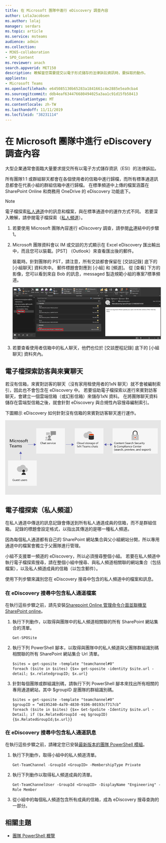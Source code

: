 ```yaml
---
title: 在 Microsoft 團隊中進行 eDiscovery 調查內容
author: LolaJacobsen
ms.author: lolaj
manager: serdars
ms.topic: article
ms.service: msteams
audience: admin
ms.collection:
- M365-collaboration
- SPO_Content
ms.reviewer: anach
search.appverid: MET150
description: 瞭解當您需要提交以電子形式儲存的法律訴訟資訊時，要採取的動作。
appliesto:
- Microsoft Teams
ms.openlocfilehash: e645085130b65283a1841661c4e2885e5ea9cba4
ms.sourcegitcommit: ddb4eaf634476680494025a3aa1c91d15fb58413
ms.translationtype: MT
ms.contentlocale: zh-TW
ms.lasthandoff: 11/11/2019
ms.locfileid: "38231114"
---
```

<a name="conduct-an-ediscovery-investigation-of-content-in-microsoft-teams"></a>在 Microsoft 團隊中進行 eDiscovery 調查內容
============================

大型企業通常會面臨大量要求提交所有以電子方式儲存資訊（ESI）的法律訴訟。

所有團隊1:1 或群組聊天都會在各個使用者的信箱中進行歸檔，而所有標準通道訊息都會在代表小組的群組信箱中進行歸檔。 在標準頻道中上傳的檔案涵蓋在 SharePoint Online 和商務用 OneDrive 的 eDiscovery 功能底下。

> [!NOTE]
> 電子檔探索[私人通道](private-channels.md)中的訊息和檔案，與在標準通道中的運作方式不同。 若要深入瞭解，請參閱電子檔探索（[私人頻道](#ediscovery-of-private-channels)）。

1.  若要使用 Microsoft 團隊內容進行 eDiscovery 調查，請參閱[此](https://support.office.com/article/Manage-eDiscovery-cases-in-the-Office-365-Security-Compliance-Center-edea80d6-20a7-40fb-b8c4-5e8c8395f6da)連結中的步驟1。

2.  Microsoft 團隊資料會以 IM 或交談的方式顯示在 Excel eDiscovery 匯出輸出中，而且您可以裝載。[PST] （Outlook）來查看匯出後的郵件。

    裝載時。針對團隊的 PST，請注意，所有交談都會保留在 [交談記錄] 底下的 [小組聊天] 資料夾中。 郵件標題會對應到 [小組] 和 [頻道]。 從 [查看] 下方的影像，您可以看到來自 Bob 的訊息，messaged 製造規範小組的專案7標準頻道。

    ![Outlook 中使用者信箱的小組聊天資料夾螢幕擷取畫面](media/Conduct_an_eDiscovery_investigation_of_content_in_Microsoft_Teams_image1.png)

3.  若要查看使用者信箱中的私人聊天，他們也位於 [交談歷程記錄] 底下的 [小組聊天] 資料夾內。

## <a name="ediscovery-of-guest-to-guest-chats"></a>電子檔探索訪客與來賓聊天

若沒有信箱，來賓對訪客的聊天（沒有家用租使用者的1xN 聊天）就不會被編制索引，因此也不會包含在 eDiscovery 中。 若要協助電子檔探索以進行來賓對訪客聊天，會建立一個雲端信箱（或幻影信箱）來儲存1xN 資料。 在將團隊聊天資料儲存在雲端型信箱之後，就會針對 eDiscovery 與合規性內容搜尋編制索引。

下圖顯示 eDiscovery 如何針對沒有信箱的來賓對訪客聊天進行運作。

![來賓-訪客-聊天-無信箱](media/conduct-an-ediscovery-investigation-of-content-in-microsoft-teams-image2.png)

## <a name="ediscovery-of-private-channels"></a>電子檔探索（私人頻道）

在私人通道中傳送的訊息記錄會傳送到所有私人通道成員的信箱，而不是群組信箱。 記錄的標題會設定格式，以指出其傳送的是哪一種私人頻道。

因為每個私人通道都有自己的 SharePoint 網站集合與父小組網站分開，所以專用通道中的檔案會獨立于父團隊進行管理。

小組不支援單一頻道的 eDiscovery，所以必須搜尋整個小組。 若要在私人頻道中執行電子檔探索搜尋，請在整個小組中搜尋、與私人頻道相關聯的網站集合（包括檔案），以及私人頻道成員的信箱（以包含郵件）。

使用下列步驟來識別您在 eDiscovery 搜尋中包含的私人頻道中的檔案和訊息。

### <a name="include-private-channel-files-in-an-ediscovery-search"></a>在 eDiscovery 搜尋中包含私人通道檔案

在執行這些步驟之前，請先安裝[Sharepoint Online 管理命令介面並聯機至 SharePoint online](https://docs.microsoft.com/powershell/sharepoint/sharepoint-online/connect-sharepoint-online?view=sharepoint-ps)。

1. 執行下列動作，以取得與團隊中的私人頻道相關聯的所有 SharePoint 網站集合的清單。

    ```
    Get-SPOSite
    ```
2. 執行下列 PowerShell 腳本，以取得與團隊中的私人頻道與父團隊群組識別碼相關聯的所有 SharePoint 網站集合 Url 清單。

    ```
    $sites = get-sposite -template "teamchannel#0"
    foreach ($site in $sites) {$x= get-sposite -identity $site.url -detail; $x.relatedgroupID; $x.url} 
    ```
3. 針對每個團隊或群組識別碼，請執行下列 PowerShell 腳本來找出所有相關的專用通道網站，其中 $groupID 是團隊的群組識別碼。

    ```
    $sites = get-sposite -template "teamchannel#0"
    $groupID = “e8195240-4a70-4830-9106-80193cf717cb“
    foreach ($site in $sites) {$x= Get-SpoSite -Identity $site.url -Detail; if ($x.RelatedGroupId -eq $groupID) {$x.RelatedGroupId;$x.url}}
    ```

### <a name="include-private-channel-messages-in-an-ediscovery-search"></a>在 eDiscovery 搜尋中包含私人通道訊息

在執行這些步驟之前，請確定您已安裝[最新版本的團隊 PowerShell 模組](teams-powershell-overview.md)。

1. 執行下列動作，取得小組中的私人頻道清單。

    ```
    Get-TeamChannel -GroupId <GroupID> -MembershipType Private
    ```
2. 執行下列動作以取得私人頻道成員的清單。

    ```
    Get-TeamChannelUser -GroupId <GroupID> -DisplayName "Engineering" -Role Member
    ```
3. 從小組中的每個私人頻道包含所有成員的信箱，成為 eDiscovery 搜尋查詢的一部分。

## <a name="related-topics"></a>相關主題

- [團隊 PowerShell 概覽](teams-powershell-overview.md)